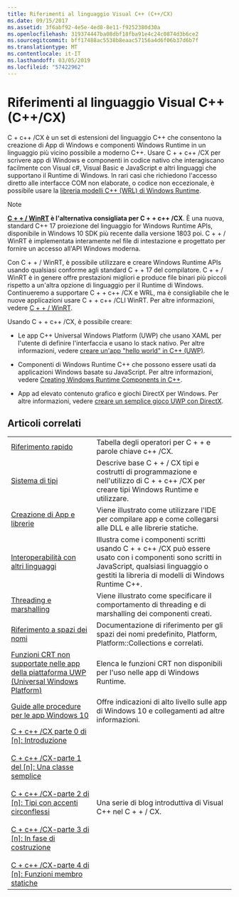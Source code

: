 ```yaml
---
title: Riferimenti al linguaggio Visual C++ (C++/CX)
ms.date: 09/15/2017
ms.assetid: 3f6abf92-4e5e-4ed8-8e11-f9252380d30a
ms.openlocfilehash: 319374447ba08dbf18fba91e4c24c0874d3b6ce2
ms.sourcegitcommit: bff17488ac5538b8eaac57156a4d6f06b37d6b7f
ms.translationtype: MT
ms.contentlocale: it-IT
ms.lasthandoff: 03/05/2019
ms.locfileid: "57422962"
---
```

# <a name="visual-c-language-reference-ccx"></a>Riferimenti al linguaggio Visual C++ (C++/CX)

C + c++ /CX è un set di estensioni del linguaggio C++ che consentono la creazione di App di Windows e componenti Windows Runtime in un linguaggio più vicino possibile a moderno C++. Usare C + + c++ /CX per scrivere app di Windows e componenti in codice nativo che interagiscano facilmente con Visual c#, Visual Basic e JavaScript e altri linguaggi che supportano il Runtime di Windows. In rari casi che richiedono l'accesso diretto alle interfacce COM non elaborate, o codice non eccezionale, è possibile usare la [libreria modelli C++ (WRL) di Windows Runtime](../windows/windows-runtime-cpp-template-library-wrl.md).

> [!NOTE]
> **[C + + / WinRT](/windows/uwp/cpp-and-winrt-apis/index) è l'alternativa consigliata per C + + c++ /CX**. È una nuova, standard C++ 17 proiezione del linguaggio for Windows Runtime APIs, disponibile in Windows 10 SDK più recente dalla versione 1803 poi. C + + / WinRT è implementata interamente nel file di intestazione e progettato per fornire un accesso all'API Windows moderna.
>
> Con C + + / WinRT, è possibile utilizzare e creare Windows Runtime APIs usando qualsiasi conforme agli standard C + + 17 del compilatore. C + + / WinRT è in genere offre prestazioni migliori e produce file binari più piccoli rispetto a un'altra opzione di linguaggio per il Runtime di Windows. Continueremo a supportare C + + c++ /CX e WRL, ma è consigliabile che le nuove applicazioni usare C + + c++ /CLI WinRT. Per altre informazioni, vedere [C + + / WinRT](/windows/uwp/cpp-and-winrt-apis/index).

Usando C + + c++ /CX, è possibile creare:

- Le app C++ Universal Windows Platform (UWP) che usano XAML per l'utente di definire l'interfaccia e usano lo stack nativo. Per altre informazioni, vedere [creare un'app "hello world" in C++ (UWP)](/windows/uwp/get-started/create-a-basic-windows-10-app-in-cpp).

- Componenti di Windows Runtime C++ che possono essere usati da applicazioni Windows basate su JavaScript. Per altre informazioni, vedere [Creating Windows Runtime Components in C++](/windows/uwp/winrt-components/creating-windows-runtime-components-in-cpp).

- App ad elevato contenuto grafico e giochi DirectX per Windows. Per altre informazioni, vedere [creare un semplice gioco UWP con DirectX](/windows/uwp/gaming/tutorial--create-your-first-metro-style-directx-game).

## <a name="related-articles"></a>Articoli correlati

|||
|-|-|
|[Riferimento rapido](../cppcx/quick-reference-c-cx.md)|Tabella degli operatori per C + + e parole chiave c++ /CX.|
|[Sistema di tipi](../cppcx/type-system-c-cx.md)|Descrive base C + + / CX tipi e costrutti di programmazione e nell'utilizzo di C + + c++ /CX per creare tipi Windows Runtime e utilizzare.|
|[Creazione di App e librerie](../cppcx/building-apps-and-libraries-c-cx.md)|Viene illustrato come utilizzare l'IDE per compilare app e come collegarsi alle DLL e alle librerie statiche.|
|[Interoperabilità con altri linguaggi](../cppcx/interoperating-with-other-languages-c-cx.md)|Illustra come i componenti scritti usando C + + c++ /CX può essere usato con i componenti sono scritti in JavaScript, qualsiasi linguaggio o gestiti la libreria di modelli di Windows Runtime C++.|
|[Threading e marshalling](../cppcx/threading-and-marshaling-c-cx.md)|Viene illustrato come specificare il comportamento di threading e di marshalling dei componenti creati.|
|[Riferimento a spazi dei nomi](../cppcx/namespaces-reference-c-cx.md)|Documentazione di riferimento per gli spazi dei nomi predefinito, Platform, Platform::Collections e correlati.|
|[Funzioni CRT non supportate nelle app della piattaforma UWP (Universal Windows Platform)](../cppcx/crt-functions-not-supported-in-universal-windows-platform-apps.md)|Elenca le funzioni CRT non disponibili per l'uso nelle app di Windows Runtime.|
|[Guide alle procedure per le app Windows 10](https://msdn.microsoft.com/library/windows/apps/xaml/mt244352.aspx)|Offre indicazioni di alto livello sulle app di Windows 10 e collegamenti ad altre informazioni.|
|[C + c++ /CX parte 0 di \[n\]: Introduzione](https://blogs.msdn.microsoft.com/vcblog/2012/08/29/ccx-part-0-of-n-an-introduction/)<br /><br />[C + c++ /CX-parte 1 del \[n\]: Una classe semplice](https://blogs.msdn.microsoft.com/vcblog/2012/09/05/ccx-part-1-of-n-a-simple-class/)<br /><br />[C + c++ /CX-parte 2 di \[n\]: Tipi con accenti circonflessi](https://blogs.msdn.microsoft.com/vcblog/2012/09/17/ccx-part-2-of-n-types-that-wear-hats/)<br /><br />[C + c++ /CX-parte 3 di \[n\]: In fase di costruzione](https://blogs.msdn.microsoft.com/vcblog/2012/10/05/ccx-part-3-of-n-under-construction/)<br /><br />[C + c++ /CX-parte 4 di \[n\]: Funzioni membro statiche](https://blogs.msdn.microsoft.com/vcblog/2012/10/19/ccx-part-4-of-n-static-member-functions/)|Una serie di blog introduttiva di Visual C++ nel C + + / CX.|
